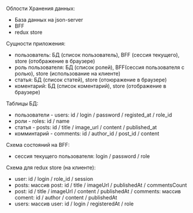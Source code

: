 Облости Хранения данных:

-   База данных на json-server
-   BFF
-   redux store

Сущности приложения:

-   пользователь: БД (список пользователь), BFF (сессия текущего), store (отображение в браузере)
-   роль пользователя: БД (список ролей), BFF(сессия пользователя с ролью), store (использование на клиенте)
-   статья: БД (список статей), store (отоюражение в браузере)
-   коментарий: БД (список коментарий), store (отображение в браузере)

Таблицы БД:

-   пользователи - users: id / login / password / registed_at / role_id
-   роли - roles: id / name
-   статья - posts: id / title / image_url / content / published_at
-   комминтарий - comments: id / author_id / post_id / content

Схема состояний на BFF:

-   сессия текущего пользователя: login / password / role

Схема для redux store (на клиенте):

-   user: id / login / role_id / session
-   posts: массив post: id / title / imageUrl / publishedAt / commentsCount
-   post: id / title / imageUrl / content / publishedAt / comments: массив coment: id / author / content / publishedAt
-   users: массив user: id / login / registeredAt / role
